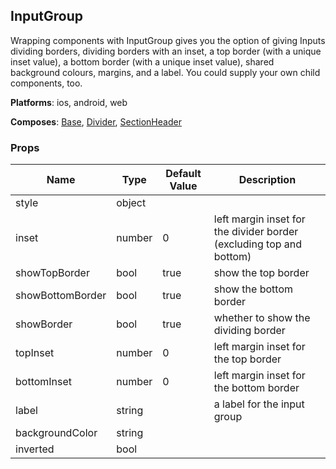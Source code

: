 ## InputGroup 
 
Wrapping components with InputGroup gives you the
option of giving Inputs dividing borders, dividing
borders with an inset, a top border (with a unique inset value),
a bottom border (with a unique inset value), shared background
colours, margins, and a label. You could supply your own
child components, too.

__Platforms__:  ios, android, web
 
 __Composes__: [Base](Base.md), [Divider](Divider.md), [SectionHeader](SectionHeader.md) 


### Props
Name | Type | Default Value | Description
--- | --- | --- | --- 
style | object  |   | 
inset | number  | 0 | left margin inset for the divider border (excluding top and bottom)
showTopBorder | bool  | true | show the top border
showBottomBorder | bool  | true | show the bottom border
showBorder | bool  | true | whether to show the dividing border
topInset | number  | 0 | left margin inset for the top border
bottomInset | number  | 0 | left margin inset for the bottom border
label | string  |   | a label for the input group
backgroundColor | string  |   | 
inverted | bool  |   | 
 
